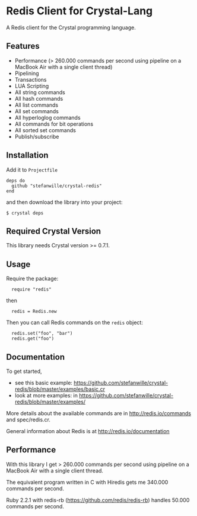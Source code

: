 Redis Client for Crystal-Lang
================================

A Redis client for the Crystal programming language.


## Features

* Performance (> 260.000 commands per second using pipeline on a MacBook Air with a single client thread)
* Pipelining
* Transactions
* LUA Scripting
* All string commands
* All hash commands
* All list commands
* All set commands
* All hyperloglog commands
* All commands for bit operations
* All sorted set commands
* Publish/subscribe


## Installation

Add it to `Projectfile`

```crystal
deps do
  github "stefanwille/crystal-redis"
end
```

and then download the library into your project:

```crystal
$ crystal deps
```


## Required Crystal Version

This library needs Crystal version >= 0.7.1.


## Usage

Require the package:

```crystal
  require "redis"
```

then

```crystal
  redis = Redis.new
```

Then you can call Redis commands on the `redis` object:

```crystal
  redis.set("foo", "bar")
  redis.get("foo")
```

## Documentation

To get started,

* see this basic example: https://github.com/stefanwille/crystal-redis/blob/master/examples/basic.cr
* look at more examples: in https://github.com/stefanwille/crystal-redis/blob/master/examples/

More details about the available commands are in http://redis.io/commands and spec/redis.cr.

General information about Redis is at http://redis.io/documentation


## Performance

With this library I get > 260.000 commands per second using pipeline on a MacBook Air with a single client thread.

The equivalent program written in C with Hiredis gets me 340.000 commands per second.

Ruby 2.2.1 with redis-rb (https://github.com/redis/redis-rb) handles 50.000 commands per second.
